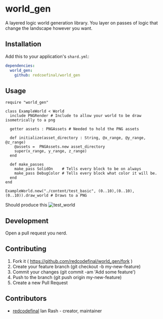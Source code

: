 # world_gen

A layered logic world generation library. You layer on passes of logic that change the landscape however you want.

## Installation


Add this to your application's `shard.yml`:

```yaml
dependencies:
  world_gen:
    github: redcoefinal/world_gen
```


## Usage

```crystal
require "world_gen"

class ExampleWorld < World
  include PNGRender # Include to allow your world to be draw isometrically to a png
  
  getter assets : PNGAssets # Needed to hold the PNG assets

  def initialize(asset_directory : String, @x_range, @y_range, @z_range)
    @assets =  PNGAssets.new asset_directory
    super(x_range, y_range, z_range)
  end

  def make_passes
    make_pass SolidOn    # Tells every block to be on always
    make_pass DebugColor # Tells every block what color it will be.
  end
end

ExampleWorld.new("./content/test_basic", (0..10),(0..10),(0..10)).draw_world # Draws to a PNG
```
Should produce this
![test_world](http://i.imgur.com/jLC0oMm.png)

## Development

Open a pull request you nerd.

## Contributing

1. Fork it ( https://github.com/redcodefinal/world_gen/fork )
2. Create your feature branch (git checkout -b my-new-feature)
3. Commit your changes (git commit -am 'Add some feature')
4. Push to the branch (git push origin my-new-feature)
5. Create a new Pull Request

## Contributors

- [redcodefinal](https://github.com/redcodefinal) Ian Rash - creator, maintainer
